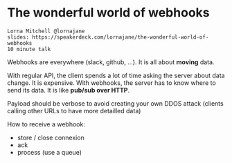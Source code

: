 # The wonderful world of webhooks

    Lorna Mitchell @lornajane
    slides: https://speakerdeck.com/lornajane/the-wonderful-world-of-webhooks
    10 minute talk

Webhooks are everywhere (slack, github, ...). It is all about **moving** data.

With regular API, the client spends a lot of time asking the server about data change. It is expensive. With webhooks, the server has to know where to send its data. It is like **pub/sub over HTTP**.

Payload should be verbose to avoid creating your own DDOS attack (clients calling other URLs to have more detailled data)

How to receive a webhook:

- store / close connexion
- ack
- process (use a queue)
